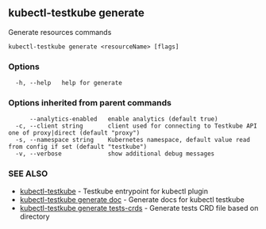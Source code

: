 ## kubectl-testkube generate

Generate resources commands

```
kubectl-testkube generate <resourceName> [flags]
```

### Options

```
  -h, --help   help for generate
```

### Options inherited from parent commands

```
      --analytics-enabled   enable analytics (default true)
  -c, --client string       client used for connecting to Testkube API one of proxy|direct (default "proxy")
  -s, --namespace string    Kubernetes namespace, default value read from config if set (default "testkube")
  -v, --verbose             show additional debug messages
```

### SEE ALSO

* [kubectl-testkube](kubectl-testkube.md)	 - Testkube entrypoint for kubectl plugin
* [kubectl-testkube generate doc](kubectl-testkube_generate_doc.md)	 - Generate docs for kubectl testkube
* [kubectl-testkube generate tests-crds](kubectl-testkube_generate_tests-crds.md)	 - Generate tests CRD file based on directory

